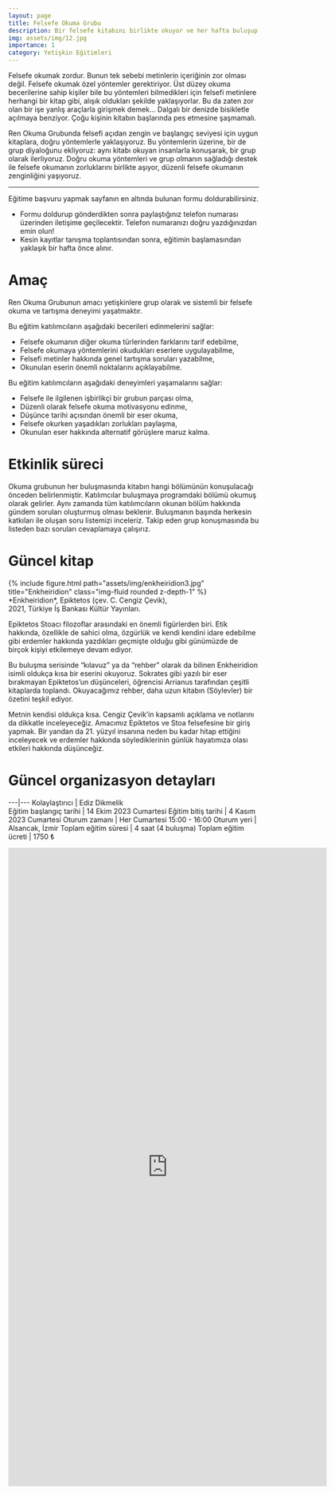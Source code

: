 ```yaml
---
layout: page
title: Felsefe Okuma Grubu
description: Bir felsefe kitabını birlikte okuyor ve her hafta buluşup kitabın bir bölümünü tartışıyoruz.
img: assets/img/12.jpg
importance: 1
category: Yetişkin Eğitimleri
---
```


Felsefe okumak zordur. Bunun tek sebebi metinlerin içeriğinin zor olması değil. Felsefe okumak özel yöntemler gerektiriyor. Üst düzey okuma becerilerine sahip kişiler bile bu yöntemleri bilmedikleri için felsefi metinlere herhangi bir kitap gibi, alışık oldukları şekilde yaklaşıyorlar. Bu da zaten zor olan bir işe yanlış araçlarla girişmek demek... Dalgalı bir denizde bisikletle açılmaya benziyor. Çoğu kişinin kitabın başlarında pes etmesine şaşmamalı.

Ren Okuma Grubunda felsefi açıdan zengin ve başlangıç seviyesi için uygun kitaplara, doğru yöntemlerle yaklaşıyoruz. Bu yöntemlerin üzerine, bir de grup diyaloğunu ekliyoruz: aynı kitabı okuyan insanlarla konuşarak, bir grup olarak ilerliyoruz. Doğru okuma yöntemleri ve grup olmanın sağladığı destek ile felsefe okumanın zorluklarını birlikte aşıyor, düzenli felsefe okumanın zenginliğini yaşıyoruz.  

---

Eğitime başvuru yapmak sayfanın en altında bulunan formu doldurabilirsiniz.

- Formu doldurup gönderdikten sonra paylaştığınız telefon numarası üzerinden iletişime geçilecektir. Telefon numaranızı doğru yazdığınızdan emin olun!
- Kesin kayıtlar tanışma toplantısından sonra, eğitimin başlamasından yaklaşık bir hafta önce alınır.

# Amaç

Ren Okuma Grubunun amacı yetişkinlere grup olarak ve sistemli bir felsefe okuma ve tartışma deneyimi yaşatmaktır.

Bu eğitim katılımcıların aşağıdaki becerileri edinmelerini sağlar: 

- Felsefe okumanın diğer okuma türlerinden farklarını tarif edebilme,
- Felsefe okumaya yöntemlerini okudukları eserlere uygulayabilme,
- Felsefi metinler hakkında genel tartışma soruları yazabilme,
- Okunulan eserin önemli noktalarını açıklayabilme.

Bu eğitim katılımcıların aşağıdaki deneyimleri yaşamalarını sağlar:

- Felsefe ile ilgilenen işbirlikçi bir grubun parçası olma,
- Düzenli olarak felsefe okuma motivasyonu edinme,
- Düşünce tarihi açısından önemli bir eser okuma,
- Felsefe okurken yaşadıkları zorlukları paylaşma,
- Okunulan eser hakkında alternatif görüşlere maruz kalma.

# Etkinlik süreci

Okuma grubunun her buluşmasında kitabın hangi bölümünün konuşulacağı önceden belirlenmiştir. Katılımcılar buluşmaya programdaki bölümü okumuş olarak gelirler. Aynı zamanda tüm katılımcıların okunan bölüm hakkında gündem soruları oluşturmuş olması beklenir. Buluşmanın başında herkesin katkıları ile oluşan soru listemizi inceleriz. Takip eden grup konuşmasında bu listeden bazı soruları cevaplamaya çalışırız.

# Güncel kitap

<div class="row align-items-center justify-content-center">
    <div class="col-md-auto mt-3 mt-md-0">
        {% include figure.html path="assets/img/enkheiridion3.jpg" title="Enkheiridion" class="img-fluid rounded z-depth-1" %}
    </div>
    <div class="col-md">
    *Enkheiridion*, Epiktetos (çev. C. Cengiz Çevik),<br> 2021, Türkiye İş Bankası Kültür Yayınları.
	</div>
</div>

Epiktetos Stoacı filozoflar arasındaki en önemli figürlerden biri. Etik hakkında, özellikle de sahici olma, özgürlük ve kendi kendini idare edebilme gibi erdemler hakkında yazdıkları geçmişte olduğu gibi günümüzde de birçok kişiyi etkilemeye devam ediyor.

Bu buluşma serisinde “kılavuz” ya da “rehber” olarak da bilinen Enkheiridion isimli oldukça kısa bir eserini okuyoruz. Sokrates gibi yazılı bir eser bırakmayan Epiktetos’un düşünceleri, öğrencisi Arrianus tarafından çeşitli kitaplarda toplandı. Okuyacağımız rehber, daha uzun kitabın (Söylevler) bir özetini teşkil ediyor.

Metnin kendisi oldukça kısa. Cengiz Çevik’in kapsamlı açıklama ve notlarını da dikkatle inceleyeceğiz. Amacımız Epiktetos ve Stoa felsefesine bir giriş yapmak. Bir yandan da 21. yüzyıl insanına neden bu kadar hitap ettiğini inceleyecek ve erdemler hakkında söylediklerinin günlük hayatımıza olası etkileri hakkında düşünceğiz.

# Güncel organizasyon detayları

---|---
Kolaylaştırıcı | Ediz Dikmelik  
Eğitim başlangıç tarihi | 14 Ekim 2023 Cumartesi
Eğitim bitiş tarihi | 4 Kasım 2023 Cumartesi
Oturum zamanı | Her Cumartesi 15:00 - 16:00 
Oturum yeri | Alsancak, İzmir 
Toplam eğitim süresi | 4 saat (4 buluşma)
Toplam eğitim ücreti | 1750 ₺

<center> <iframe src="https://docs.google.com/forms/d/e/1FAIpQLScvoPkUC2azgUuAEEf8SP4tnqMsKZu3gYbJvc36Hld4o5cd2Q/viewform?embedded=true" width="640" height="1280" frameborder="0" marginheight="0" marginwidth="0">Loading…</iframe> </center>